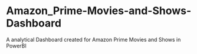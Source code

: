 # Amazon_Prime-Movies-and-Shows-Dashboard
A analytical Dashboard created for Amazon Prime Movies and Shows in PowerBI
